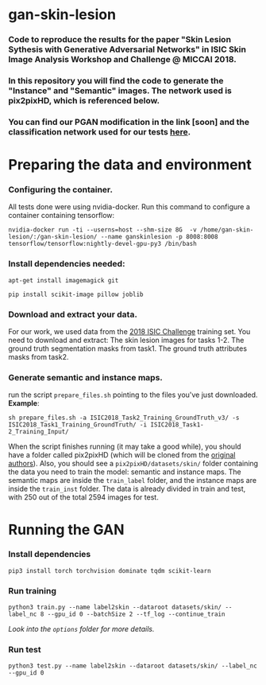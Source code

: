 # gan-skin-lesion
### Code to reproduce the results for the paper "Skin Lesion Sythesis with Generative Adversarial Networks" in ISIC Skin Image Analysis Workshop and Challenge @ MICCAI 2018.
### In this repository you will find the code to generate the "Instance" and "Semantic" images. The network used is pix2pixHD, which is referenced below. 
### You can find our PGAN modification in the link [soon] and the classification network used for our tests [here](https://github.com/learningtitans/isic2018-part3).

# Preparing the data and environment
### Configuring the container.
All tests done were using nvidia-docker.
Run this command to configure a container containing tensorflow:

`nvidia-docker run -ti --userns=host --shm-size 8G  -v /home/gan-skin-lesion/:/gan-skin-lesion/ --name ganskinlesion -p 8008:8008 tensorflow/tensorflow:nightly-devel-gpu-py3 /bin/bash`

### Install dependencies needed:
  `apt-get install imagemagick git`
  
  `pip install scikit-image pillow joblib`
  
### Download and extract your data. 
For our work, we used data from the [2018 ISIC Challenge](https://challenge2018.isic-archive.com/participate/) training set.
You need to download and extract:
  The skin lesion images for tasks 1-2. 
  The ground truth segmentation masks from task1.
  The ground truth attributes masks from task2.
  
### Generate semantic and instance maps.
run the script `prepare_files.sh` pointing to the files you've just downloaded. **Example**:

`sh prepare_files.sh -a ISIC2018_Task2_Training_GroundTruth_v3/ -s ISIC2018_Task1_Training_GroundTruth/ -i ISIC2018_Task1-2_Training_Input/`

When the script finishes running (it may take a good while), you should have a folder called pix2pixHD 
(which will be cloned from the [original authors](https://github.com/NVIDIA/pix2pixHD)).
Also, you should see a `pix2pixHD/datasets/skin/` folder containing the data you need to train the model: semantic and instance maps.
The semantic maps are inside the `train_label` folder, and the instance maps are inside the `train_inst` folder. The data is already divided 
in train and test, with 250 out of the total 2594 images for test.

# Running the GAN

### Install dependencies
`pip3 install torch torchvision dominate tqdm scikit-learn`

### Run training
`python3 train.py --name label2skin --dataroot datasets/skin/ --label_nc 8 --gpu_id 0 --batchSize 2 --tf_log --continue_train`

*Look into the `options` folder for more details.*

### Run test
`python3 test.py --name label2skin --dataroot datasets/skin/ --label_nc --gpu_id 0`

